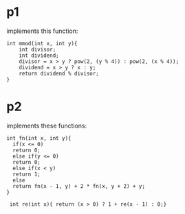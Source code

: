 # p1

implements this function: 

    int mmod(int x, int y){
        int divisor;
        int dividend;
        divisor = x > y ? pow(2, (y % 4)) : pow(2, (x % 4));
        dividend = x > y ? x : y;
        return dividend % divisor;
    }

# p2

 implements these functions: 
 
    int fn(int x, int y){
      if(x <= 0)
      return 0;
      else if(y <= 0)
      return 0;
      else if(x < y)
      return 1;
      else
      return fn(x - 1, y) + 2 * fn(x, y + 2) + y;
    }
    
     int re(int x){ return (x > 0) ? 1 + re(x - 1) : 0;}

